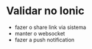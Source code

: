 # Validar no Ionic
- fazer o share link via sistema
- manter o websocket
- fazer a push notification
